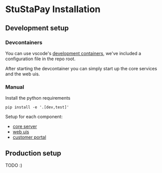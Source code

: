 # StuStaPay Installation

## Development setup

### Devcontainers

You can use vscode's [development containers](https://containers.dev/),
we've included a configuration file in the repo root.

After starting the devcontainer you can simply start up the core services and the web uis.

### Manual

Install the python requirements
```shell
pip install -e '.[dev,test]'
```

Setup for each component:
- [core server](core.md#setup)
- [web uis](web.md#setup)
- [customer portal](customerportal.md#setup)

## Production setup

TODO :)
